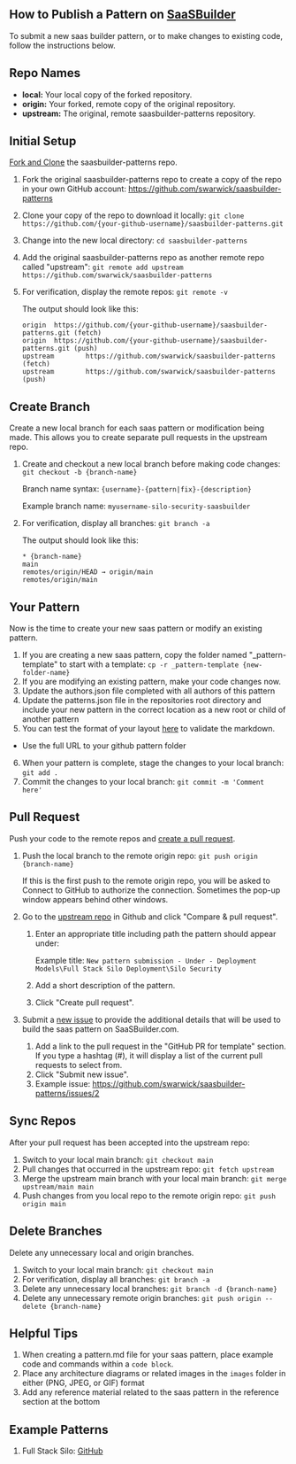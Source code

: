 ## How to Publish a Pattern on [SaaSBuilder](https://main.d64uo5pr4i9km.amplifyapp.com/)

To submit a new saas builder pattern, or to make changes to existing code, follow the instructions below.

## Repo Names

* **local:** Your local copy of the forked repository.
* **origin:** Your forked, remote copy of the original repository.
* **upstream:** The original, remote saasbuilder-patterns repository.

## Initial Setup

[Fork and Clone](https://docs.github.com/en/github/getting-started-with-github/fork-a-repo) the saasbuilder-patterns repo.

1. Fork the original saasbuilder-patterns repo to create a copy of the repo in your own GitHub account: https://github.com/swarwick/saasbuilder-patterns
1. Clone your copy of the repo to download it locally: `git clone https://github.com/{your-github-username}/saasbuilder-patterns.git`
1. Change into the new local directory: `cd saasbuilder-patterns`
1. Add the original saasbuilder-patterns repo as another remote repo called "upstream": `git remote add upstream https://github.com/swarwick/saasbuilder-patterns`
1. For verification, display the remote repos: `git remote -v`

   The output should look like this:

    ```
	origin  https://github.com/{your-github-username}/saasbuilder-patterns.git (fetch)
	origin  https://github.com/{your-github-username}/saasbuilder-patterns.git (push)
	upstream        https://github.com/swarwick/saasbuilder-patterns (fetch)
	upstream        https://github.com/swarwick/saasbuilder-patterns (push)
	```

## Create Branch

Create a new local branch for each saas pattern or modification being made. This allows you to create separate pull requests in the upstream repo.

1. Create and checkout a new local branch before making code changes: `git checkout -b {branch-name}`

   Branch name syntax: `{username}-{pattern|fix}-{description}`

   Example branch name: `myusername-silo-security-saasbuilder`

1. For verification, display all branches: `git branch -a`

   The output should look like this:

    ```
    * {branch-name}
    main
    remotes/origin/HEAD → origin/main
    remotes/origin/main
    ```

## Your Pattern

Now is the time to create your new saas pattern or modify an existing pattern.

1. If you are creating a new saas pattern, copy the folder named "_pattern-template" to start with a template: `cp -r _pattern-template {new-folder-name}`
2. If you are modifying an existing pattern, make your code changes now.
3. Update the authors.json file completed with all authors of this pattern
4. Update the patterns.json file in the repositories root directory and include your new pattern in the correct location as a new root or child of another pattern
5. You can test the format of your layout [here](https://main.d64uo5pr4i9km.amplifyapp.com/#/Preview) to validate the markdown.
- Use the full URL to your github pattern folder 
6. When your pattern is complete, stage the changes to your local branch: `git add .`
7. Commit the changes to your local branch: `git commit -m 'Comment here'`

## Pull Request

Push your code to the remote repos and [create a pull request](https://docs.github.com/en/github/collaborating-with-issues-and-pull-requests/creating-a-pull-request).

1. Push the local branch to the remote origin repo: `git push origin {branch-name}`

   If this is the first push to the remote origin repo, you will be asked to Connect to GitHub to authorize the connection. Sometimes the pop-up window appears behind other windows.

1. Go to the [upstream repo](https://github.com/swarwick/saasbuilder-patterns) in Github and click "Compare & pull request".
    1. Enter an appropriate title including path the pattern should appear under:

       Example title: `New pattern submission - Under - Deployment Models\Full Stack Silo Deployment\Silo Security`

    1. Add a short description of the pattern.
    1. Click "Create pull request".
1. Submit a [new issue](https://github.com/swarwick/saasbuilder-patterns/issues/new?assignees=swarwick&labels=&template=new-saas-pattern-submission.md&title=New+pattern+submission+-+Under+-+{Pattern\Path}) to provide the additional details that will be used to build the saas pattern on SaaSBuilder.com.
   1. Add a link to the pull request in the "GitHub PR for template" section. If you type a hashtag (#), it will display a list of the current pull requests to select from. 
   2. Click "Submit new issue". 
   3. Example issue: https://github.com/swarwick/saasbuilder-patterns/issues/2

## Sync Repos

After your pull request has been accepted into the upstream repo:

1. Switch to your local main branch: `git checkout main`
1. Pull changes that occurred in the upstream repo: `git fetch upstream`
1. Merge the upstream main branch with your local main branch: `git merge upstream/main main`
1. Push changes from you local repo to the remote origin repo: `git push origin main`

## Delete Branches

Delete any unnecessary local and origin branches.

1. Switch to your local main branch: `git checkout main`
1. For verification, display all branches: `git branch -a`
1. Delete any unnecessary local branches: `git branch -d {branch-name}`
1. Delete any unnecessary remote origin branches: `git push origin --delete {branch-name}`

## Helpful Tips

1. When creating a pattern.md file for your saas pattern, place example code and commands within a `code block`.
2. Place any architecture diagrams or related images in the `images` folder in either (PNG, JPEG, or GIF) format
3. Add any reference material related to the saas pattern in the reference section at the bottom

## Example Patterns

1. Full Stack Silo:  [GitHub](https://github.com/swarwick/saasbuilder-patterns/tree/main/FullStackSilo)
